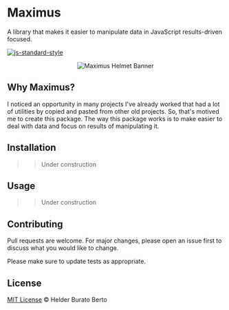 # Maximus

A library that makes it easier to manipulate data in JavaScript results-driven focused.

[![js-standard-style](https://img.shields.io/badge/code%20style-standard-brightgreen.svg)](http://standardjs.com)

<center>
   <img src="banner.jpg" alt="Maximus Helmet Banner" />
</center>

## Why Maximus?

I noticed an opportunity in many projects I've already worked that had a lot of utilities by copied and pasted from other old projects. So, that's motived me to create this package.
The way this package works is to make easier to deal with data and focus on results of manipulating it.

## Installation

>> Under construction

## Usage

>> Under construction

## Contributing

Pull requests are welcome. For major changes, please open an issue first to discuss what you would like to change.

Please make sure to update tests as appropriate.

## License

[MIT License](LICENSE) © Helder Burato Berto
